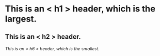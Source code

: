 # This is an < h1 > header, which is the largest.
## This is an < h2 > header.
###### This is an < h6 > header, which is the smallest.
